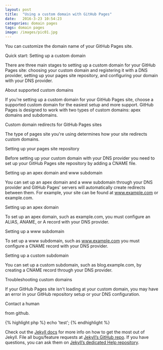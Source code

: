 ```yaml
---
layout: post
title:  "Using a custom domain with GitHub Pages"
date:   2016-3-23 10:54:23
categories: domain pages
tags: domain pages
image: /images/pic01.jpg
---
```

You can customize the domain name of your GitHub Pages site.

Quick start: Setting up a custom domain

There are three main stages to setting up a custom domain for your GitHub Pages site: choosing your custom domain and registering it with a DNS provider, setting up your pages site repository, and configuring your domain with your DNS provider.

About supported custom domains

If you're setting up a custom domain for your GitHub Pages site, choose a supported custom domain for the easiest setup and more support. GitHub Pages is designed to work with two types of custom domains: apex domains and subdomains.

Custom domain redirects for GitHub Pages sites

The type of pages site you're using determines how your site redirects custom domains.

Setting up your pages site repository

Before setting up your custom domain with your DNS provider you need to set up your GitHub Pages site repository by adding a CNAME file.

Setting up an apex domain and www subdomain

You can set up an apex domain and a www subdomain through your DNS provider and GitHub Pages' servers will automatically create redirects between them. For example, your site can be found at www.example.com or example.com.

Setting up an apex domain

To set up an apex domain, such as example.com, you must configure an ALIAS, ANAME, or A record with your DNS provider.

Setting up a www subdomain

To set up a www subdomain, such as www.example.com you must configure a CNAME record with your DNS provider.

Setting up a custom subdomain

You can set up a custom subdomain, such as blog.example.com, by creating a CNAME record through your DNS provider.

Troubleshooting custom domains

If your GitHub Pages site isn't loading at your custom domain, you may have an error in your GitHub repository setup or your DNS configuration.

 Contact a human

 from github.


{% highlight php %}
echo 'test';
{% endhighlight %}

Check out the [Jekyll docs][jekyll] for more info on how to get the most out of Jekyll. File all bugs/feature requests at [Jekyll’s GitHub repo][jekyll-gh]. If you have questions, you can ask them on [Jekyll’s dedicated Help repository][jekyll-help].

[jekyll]:      http://jekyllrb.com
[jekyll-gh]:   https://github.com/jekyll/jekyll
[jekyll-help]: https://github.com/jekyll/jekyll-help
